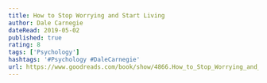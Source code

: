 ```yaml
---
title: How to Stop Worrying and Start Living
author: Dale Carnegie
dateRead: 2019-05-02
published: true
rating: 8
tags: ['Psychology']
hashtags: '#Psychology #DaleCarnegie'
url: https://www.goodreads.com/book/show/4866.How_to_Stop_Worrying_and_Start_Living
---
```

